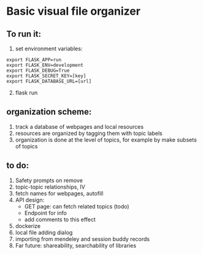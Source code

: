 # Basic visual file organizer

## To run it:
1. set environment variables:
```
export FLASK_APP=run
export FLASK_ENV=development
export FLASK_DEBUG=True
export FLASK_SECRET_KEY=[key]
export FLASK_DATABASE_URL=[url]
```

2. flask run


## organization scheme:
1. track a database of webpages and local resources
2. resources are organized by tagging them with topic labels
3. organization is done at the level of topics, for example by make subsets of topics


## to do:
1. Safety prompts on remove
2. topic-topic relationships, IV
3. fetch names for webpages, autofill
4. API design:
    - GET page: can fetch related topics (todo)
    - Endpoint for info
    - add comments to this effect
5. dockerize
6. local file adding dialog
7. importing from mendeley and session buddy records
8. Far future: shareability, searchability of libraries
